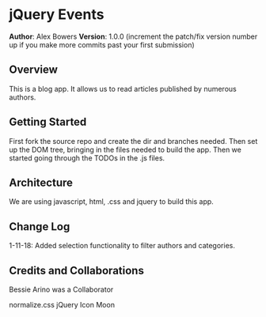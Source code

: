 # jQuery Events

**Author**: Alex Bowers
**Version**: 1.0.0 (increment the patch/fix version number up if you make more commits past your first submission)

## Overview
This is a blog app. It allows us to read articles published by numerous authors.

## Getting Started
First  fork the source repo and create the dir and branches needed. 
Then set up the DOM tree, bringing in the files needed to build the app. 
Then we started going through the TODOs in the .js files.

## Architecture
We are using javascript, html, .css and jquery to build this app.

## Change Log
1-11-18: Added selection functionality to filter authors and categories.


## Credits and Collaborations
Bessie Arino was a Collaborator

normalize.css
jQuery
Icon Moon